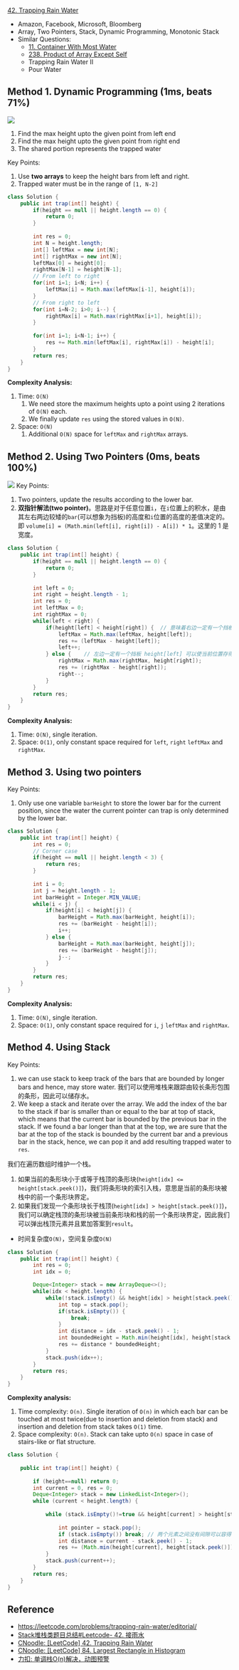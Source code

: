 [42. Trapping Rain Water](https://leetcode.com/problems/trapping-rain-water/)

* Amazon, Facebook, Microsoft, Bloomberg
* Array, Two Pointers, Stack, Dynamic Programming, Monotonic Stack
* Similar Questions:
    * [11. Container With Most Water](https://leetcode.com/problems/container-with-most-water/)
    * [238. Product of Array Except Self](https://leetcode.com/problems/product-of-array-except-self/description/)
    * Trapping Rain Water II
    * Pour Water


## Method 1. Dynamic Programming (1ms, beats 71%)
![](images/0042_trapping_rain_water_DP.png)
1. Find the max height upto the given point from left end
2. Find the max height upto the given point from right end
3. The shared portion represents the trapped water

Key Points:
1. Use **two arrays** to keep the height bars from left and right.
2. Trapped water must be in the range of `[1, N-2]`

```java
class Solution {
    public int trap(int[] height) {
        if(height == null || height.length == 0) {
            return 0;
        }
        
        int res = 0;
        int N = height.length;
        int[] leftMax = new int[N];
        int[] rightMax = new int[N];
        leftMax[0] = height[0];
        rightMax[N-1] = height[N-1];
        // From left to right
        for(int i=1; i<N; i++) {
            leftMax[i] = Math.max(leftMax[i-1], height[i]);
        }
        // From right to left
        for(int i=N-2; i>0; i--) {
            rightMax[i] = Math.max(rightMax[i+1], height[i]);
        }
        
        for(int i=1; i<N-1; i++) {
            res += Math.min(leftMax[i], rightMax[i]) - height[i];
        }
        return res;
    }
}
```
**Complexity Analysis:**
1. Time: `O(N)`
   1. We need store the maximum heights upto a point using 2 iterations of `O(N)` each.
   2. We finally update `res` using the stored values in `O(N)`.
2. Space: `O(N)`
   1. Additional `O(N)` space for `leftMax` and `rightMax` arrays.


## Method 2. Using Two Pointers (0ms, beats 100%)
![](images/0042_trapping_rain_water_TwoPointer.png)
Key Points:
1. Two pointers, update the results according to the lower bar.
2. **双指针解法(two pointer)**。思路是对于任意位置`i`，在`i`位置上的积水，是由其左右两边较矮的`bar`(可以想象为挡板)的高度和`i`位置的高度的差值决定的。即 `volume[i] = (Math.min(left[i], right[i]) - A[i]) * 1`。这里的 1 是宽度。

```Java
class Solution {
    public int trap(int[] height) {
        if(height == null || height.length == 0) {
            return 0;
        }
        
        int left = 0;
        int right = height.length - 1;
        int res = 0;
        int leftMax = 0;
        int rightMax = 0;
        while(left < right) {
            if(height[left] < height[right]) {  // 意味着右边一定有一个挡板 height[right] 可以使当前位置存得住水
                leftMax = Math.max(leftMax, height[left]);
                res += (leftMax - height[left]);
                left++;
            } else {    // 左边一定有一个挡板 height[left] 可以使当前位置存得住水
                rightMax = Math.max(rightMax, height[right]);
                res += (rightMax - height[right]);
                right--;
            }
        }
        return res;
    }
}
```
**Complexity Analysis:**
1. Time: `O(N)`, single iteration.
2. Space: `O(1)`, only constant space required for `left`, `right` `leftMax` and `rightMax`.


## Method 3. Using two pointers
Key Points:
1. Only use one variable `barHeight` to store the lower bar for the current position, since the water the current pointer can trap is only determined by the lower bar.

```java
class Solution {
    public int trap(int[] height) {
        int res = 0;
        // Corner case
        if(height == null || height.length < 3) {
            return res;
        }
        
        int i = 0;
        int j = height.length - 1;
        int barHeight = Integer.MIN_VALUE;
        while(i < j) {
            if(height[i] < height[j]) {
                barHeight = Math.max(barHeight, height[i]);
                res += (barHeight - height[i]);
                i++;
            } else {
                barHeight = Math.max(barHeight, height[j]);
                res += (barHeight - height[j]);
                j--;
            }
        }
        return res;
    }
}
```
**Complexity Analysis:**
1. Time: `O(N)`, single iteration.
2. Space: `O(1)`, only constant space required for `i`, `j` `leftMax` and `rightMax`.


## Method 4. Using Stack
Key Points:
1. we can use stack to keep track of the bars that are bounded by longer bars and hence, may store water. 我们可以使用堆栈来跟踪由较长条形包围的条形，因此可以储存水。
2. We keep a stack and iterate over the array. We add the index of the bar to the stack if bar is smaller than or equal to the bar at top of stack, which means that the current bar is bounded by the previous bar in the stack. If we found a bar longer than that at the top, we are sure that the bar at the top of the stack is bounded by the current bar and a previous bar in the stack, hence, we can pop it and add resulting trapped water to `res`.

我们在遍历数组时维护一个栈。
1. 如果当前的条形块小于或等于栈顶的条形块(`height[idx] <= height[stack.peek()]`)，我们将条形块的索引入栈，意思是当前的条形块被栈中的前一个条形块界定。
2. 如果我们发现一个条形块长于栈顶(`height[idx] > height[stack.peek()]`)，我们可以确定栈顶的条形块被当前条形块和栈的前一个条形块界定，因此我们可以弹出栈顶元素并且累加答案到`result`。
* 时间复杂度`O(N)`，空间复杂度`O(N)`

```Java
class Solution {
    public int trap(int[] height) {
        int res = 0;
        int idx = 0;

        Deque<Integer> stack = new ArrayDeque<>();
        while(idx < height.length) {
            while(!stack.isEmpty() && height[idx] > height[stack.peek()]) {
                int top = stack.pop();
                if(stack.isEmpty()) {
                    break;
                }
                int distance = idx - stack.peek() - 1;
                int boundedHeight = Math.min(height[idx], height[stack.peek()]) - height[top];
                res += distance * boundedHeight;
            }
            stack.push(idx++);
        }
        return res;
    }
}
```
**Complexity analysis:**
1. Time complexity: `O(n)`. Single iteration of `O(n)` in which each bar can be touched at most twice(due to insertion and deletion from stack) and insertion and deletion from stack takes `O(1)` time.
2. Space complexity: `O(n)`. Stack can take upto `O(n)` space in case of stairs-like or flat structure. 


```Java
class Solution {
    
    public int trap(int[] height) {
    
        if (height==null) return 0;
        int current = 0, res = 0;
        Deque<Integer> stack = new LinkedList<Integer>();
        while (current < height.length) {
    
            while (stack.isEmpty()!=true && height[current] > height[stack.peek()]) {
    
                int pointer = stack.pop();
                if (stack.isEmpty()) break; // 两个元素之间没有间隙可以容得下水
                int distance = current - stack.peek() - 1;
                res += (Math.min(height[current], height[stack.peek()]) - height[pointer]) * distance;
            }
            stack.push(current++);
        }
        return res;
    }
}
```


## Reference
* https://leetcode.com/problems/trapping-rain-water/editorial/
* [Stack堆栈类题目总结#Leetcode- 42. 接雨水](https://blog.nowcoder.net/n/3d600a3bd5c84117adef75d6736e303a)
* [CNoodle: [LeetCode] 42. Trapping Rain Water](https://www.cnblogs.com/cnoodle/p/12156238.html)
* [CNoodle: [LeetCode] 84. Largest Rectangle in Histogram](https://www.cnblogs.com/cnoodle/p/12849361.html)
* [力扣: 单调栈O(n)解决，动图预警](https://leetcode.cn/problems/trapping-rain-water/solutions/185879/dan-diao-zhan-jie-jue-jie-yu-shui-wen-ti-by-sweeti/)